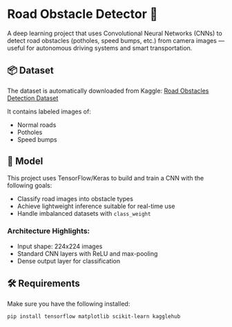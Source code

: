 # Road Obstacle Detector 🚧

A deep learning project that uses Convolutional Neural Networks (CNNs) to detect road obstacles (potholes, speed bumps, etc.) from camera images — useful for autonomous driving systems and smart transportation.

## 📦 Dataset

The dataset is automatically downloaded from Kaggle:
[Road Obstacles Detection Dataset](https://www.kaggle.com/datasets/shrunmayshinde/road-obstacles-detection)

It contains labeled images of:
- Normal roads
- Potholes
- Speed bumps

## 🧠 Model

This project uses TensorFlow/Keras to build and train a CNN with the following goals:
- Classify road images into obstacle types
- Achieve lightweight inference suitable for real-time use
- Handle imbalanced datasets with `class_weight`

### Architecture Highlights:
- Input shape: 224x224 images
- Standard CNN layers with ReLU and max-pooling
- Dense output layer for classification

## 🛠️ Requirements

Make sure you have the following installed:

```bash
pip install tensorflow matplotlib scikit-learn kagglehub
